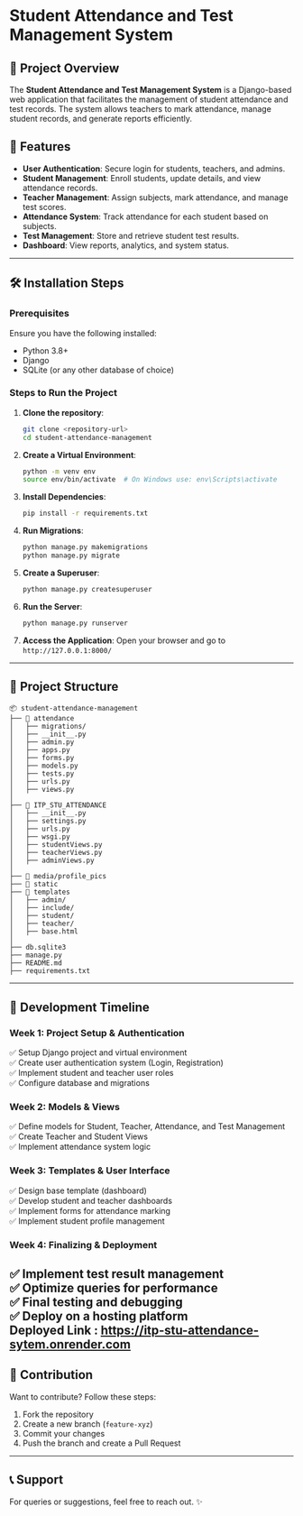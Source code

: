 # Student Attendance and Test Management System

## 📌 Project Overview
The **Student Attendance and Test Management System** is a Django-based web application that facilitates the management of student attendance and test records. The system allows teachers to mark attendance, manage student records, and generate reports efficiently.

## 🚀 Features
- **User Authentication**: Secure login for students, teachers, and admins.
- **Student Management**: Enroll students, update details, and view attendance records.
- **Teacher Management**: Assign subjects, mark attendance, and manage test scores.
- **Attendance System**: Track attendance for each student based on subjects.
- **Test Management**: Store and retrieve student test results.
- **Dashboard**: View reports, analytics, and system status.

---
## 🛠️ Installation Steps
### Prerequisites
Ensure you have the following installed:
- Python 3.8+
- Django
- SQLite (or any other database of choice)

### Steps to Run the Project
1. **Clone the repository**:
   ```sh
   git clone <repository-url>
   cd student-attendance-management
   ```
2. **Create a Virtual Environment**:
   ```sh
   python -m venv env
   source env/bin/activate  # On Windows use: env\Scripts\activate
   ```
3. **Install Dependencies**:
   ```sh
   pip install -r requirements.txt
   ```
4. **Run Migrations**:
   ```sh
   python manage.py makemigrations
   python manage.py migrate
   ```
5. **Create a Superuser**:
   ```sh
   python manage.py createsuperuser
   ```
6. **Run the Server**:
   ```sh
   python manage.py runserver
   ```
7. **Access the Application**:
   Open your browser and go to `http://127.0.0.1:8000/`

---
## 📂 Project Structure
```
📦 student-attendance-management
├── 📂 attendance
│   ├── migrations/
│   ├── __init__.py
│   ├── admin.py
│   ├── apps.py
│   ├── forms.py
│   ├── models.py
│   ├── tests.py
│   ├── urls.py
│   ├── views.py
│
├── 📂 ITP_STU_ATTENDANCE
│   ├── __init__.py
│   ├── settings.py
│   ├── urls.py
│   ├── wsgi.py
│   ├── studentViews.py
│   ├── teacherViews.py
│   ├── adminViews.py
│
├── 📂 media/profile_pics
├── 📂 static
├── 📂 templates
│   ├── admin/
│   ├── include/
│   ├── student/
│   ├── teacher/
│   ├── base.html
│
├── db.sqlite3
├── manage.py
├── README.md
├── requirements.txt
```
---
## 📅 Development Timeline

### **Week 1: Project Setup & Authentication**
✅ Setup Django project and virtual environment  
✅ Create user authentication system (Login, Registration)  
✅ Implement student and teacher user roles  
✅ Configure database and migrations  

### **Week 2: Models & Views**
✅ Define models for Student, Teacher, Attendance, and Test Management  
✅ Create Teacher and Student Views  
✅ Implement attendance system logic  

### **Week 3: Templates & User Interface**
✅ Design base template (dashboard)  
✅ Develop student and teacher dashboards  
✅ Implement forms for attendance marking  
✅ Implement student profile management  

### **Week 4: Finalizing & Deployment**
✅ Implement test result management  
✅ Optimize queries for performance  
✅ Final testing and debugging  
✅ Deploy on a hosting platform  
Deployed Link : 
https://itp-stu-attendance-sytem.onrender.com
---
## 📌 Contribution
Want to contribute? Follow these steps:
1. Fork the repository
2. Create a new branch (`feature-xyz`)
3. Commit your changes
4. Push the branch and create a Pull Request

---
## 📞 Support
For queries or suggestions, feel free to reach out. ✨

